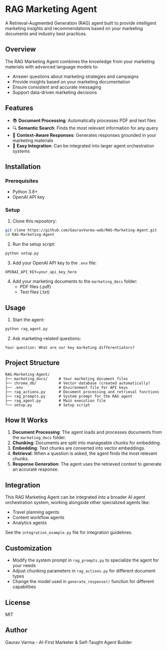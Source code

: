 # RAG Marketing Agent

A Retrieval-Augmented Generation (RAG) agent built to provide intelligent marketing insights and recommendations based on your marketing documents and industry best practices.

## Overview

The RAG Marketing Agent combines the knowledge from your marketing materials with advanced language models to:

- Answer questions about marketing strategies and campaigns
- Provide insights based on your marketing documentation
- Ensure consistent and accurate messaging
- Support data-driven marketing decisions

## Features

- 📚 **Document Processing**: Automatically processes PDF and text files
- 🔍 **Semantic Search**: Finds the most relevant information for any query
- 🧠 **Context-Aware Responses**: Generates responses grounded in your marketing materials
- 🔄 **Easy Integration**: Can be integrated into larger agent orchestration systems

## Installation

### Prerequisites

- Python 3.8+
- OpenAI API key

### Setup

1. Clone this repository:
```bash
git clone https://github.com/GauravVarma-web/RAG-Marketing-Agent.git
cd RAG-Marketing-Agent
```

2. Run the setup script:
```bash
python setup.py
```

3. Add your OpenAI API key to the `.env` file:
```
OPENAI_API_KEY=your_api_key_here
```

4. Add your marketing documents to the `marketing_docs` folder:
   - PDF files (.pdf)
   - Text files (.txt)

## Usage

1. Start the agent:
```bash
python rag_agent.py
```

2. Ask marketing-related questions:
```
Your question: What are our key marketing differentiators?
```

## Project Structure

```
RAG-Marketing-Agent/
├── marketing_docs/     # Your marketing document files
├── chroma_db/          # Vector database (created automatically)
├── .env                # Environment file for API keys
├── rag_actions.py      # Document processing and retrieval functions
├── rag_prompts.py      # System prompt for the RAG agent
├── rag_agent.py        # Main execution file
└── setup.py            # Setup script
```

## How It Works

1. **Document Processing**: The agent loads and processes documents from the `marketing_docs` folder.
2. **Chunking**: Documents are split into manageable chunks for embedding.
3. **Embedding**: Text chunks are converted into vector embeddings.
4. **Retrieval**: When a question is asked, the agent finds the most relevant chunks.
5. **Response Generation**: The agent uses the retrieved context to generate an accurate response.

## Integration

This RAG Marketing Agent can be integrated into a broader AI agent orchestration system, working alongside other specialized agents like:

- Travel planning agents
- Content workflow agents
- Analytics agents

See the `integration_example.py` file for integration guidelines.

## Customization

- Modify the system prompt in `rag_prompts.py` to specialize the agent for your needs
- Adjust chunking parameters in `rag_actions.py` for different document types
- Change the model used in `generate_response()` function for different capabilities

## License

MIT

## Author

Gaurav Varma - AI-First Marketer & Self-Taught Agent Builder

